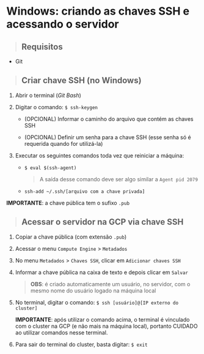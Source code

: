# Windows: criando as chaves SSH e acessando o servidor

> ## **Requisitos**

* Git

> ## **Criar chave SSH (no Windows)**

1. Abrir o terminal (*Git Bash*)

2. Digitar o comando: `$ ssh-keygen`

    * (OPCIONAL) Informar o caminho do arquivo que contém as chaves SSH

    * (OPCIONAL) Definir um senha para a chave SSH (esse senha só é requerida quando for utilizá-la)

3. Executar os seguintes comandos toda vez que reiniciar a máquina: 

    * `$ eval $(ssh-agent)`

      > A saída desse comando deve ser algo similar a `Agent pid 2079`

    * `ssh-add ~/.ssh/[arquivo com a chave privada]`

**IMPORTANTE**: a chave pública tem o sufixo `.pub`

> ## **Acessar o servidor na GCP via chave SSH**

1. Copiar a chave pública (com extensão `.pub`)

2. Acessar o menu `Compute Engine` > `Metadados`

3. No menu `Metadados` > `Chaves SSH`, clicar em `Adicionar chaves SSH`

4. Informar a chave pública na caixa de texto e depois clicar em `Salvar`

    > **OBS**: é criado automaticamente um usuário, no servidor, com o mesmo nome do usuário logado na máquina local

5. No terminal, digitar o comando: `$ ssh [usuário]@[IP externo do cluster]`

    **IMPORTANTE**: após utilizar o comando acima, o terminal é vinculado com o cluster na GCP (e não mais na máquina local), portanto CUIDADO ao utilizar comandos nesse terminal.

6. Para sair do terminal do cluster, basta digitar: `$ exit`